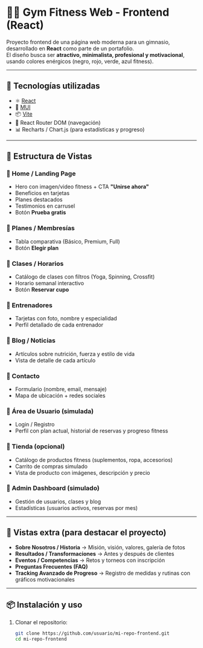 # 🏋️‍♂️ Gym Fitness Web - Frontend (React)

Proyecto frontend de una página web moderna para un gimnasio, desarrollado en **React** como parte de un portafolio.  
El diseño busca ser **atractivo, minimalista, profesional y motivacional**, usando colores enérgicos (negro, rojo, verde, azul fitness).

---

## 🚀 Tecnologías utilizadas
- ⚛️ [React](https://react.dev/)  
- 🎨 [MUI](https://mui.com/)
- 📦 [Vite](https://vite.dev/)
- 🔄 React Router DOM (navegación)  
- 📊 Recharts / Chart.js (para estadísticas y progreso)  

---

## 📂 Estructura de Vistas

### 🔹 Home / Landing Page
- Hero con imagen/video fitness + CTA **"Unirse ahora"**  
- Beneficios en tarjetas  
- Planes destacados  
- Testimonios en carrusel  
- Botón **Prueba gratis**  

### 🔹 Planes / Membresías
- Tabla comparativa (Básico, Premium, Full)  
- Botón **Elegir plan**  

### 🔹 Clases / Horarios
- Catálogo de clases con filtros (Yoga, Spinning, Crossfit)  
- Horario semanal interactivo  
- Botón **Reservar cupo**  

### 🔹 Entrenadores
- Tarjetas con foto, nombre y especialidad  
- Perfil detallado de cada entrenador  

### 🔹 Blog / Noticias
- Artículos sobre nutrición, fuerza y estilo de vida  
- Vista de detalle de cada artículo  

### 🔹 Contacto
- Formulario (nombre, email, mensaje)  
- Mapa de ubicación + redes sociales  

### 🔹 Área de Usuario (simulada)
- Login / Registro  
- Perfil con plan actual, historial de reservas y progreso fitness  

### 🔹 Tienda (opcional)
- Catálogo de productos fitness (suplementos, ropa, accesorios)  
- Carrito de compras simulado  
- Vista de producto con imágenes, descripción y precio  

### 🔹 Admin Dashboard (simulado)
- Gestión de usuarios, clases y blog  
- Estadísticas (usuarios activos, reservas por mes)  

---

## 🌟 Vistas extra (para destacar el proyecto)
- **Sobre Nosotros / Historia** → Misión, visión, valores, galería de fotos  
- **Resultados / Transformaciones** → Antes y después de clientes  
- **Eventos / Competencias** → Retos y torneos con inscripción  
- **Preguntas Frecuentes (FAQ)**  
- **Tracking Avanzado de Progreso** → Registro de medidas y rutinas con gráficos motivacionales  

---

## 📦 Instalación y uso

1. Clonar el repositorio:
   ```bash
   git clone https://github.com/usuario/mi-repo-frontend.git
   cd mi-repo-frontend
